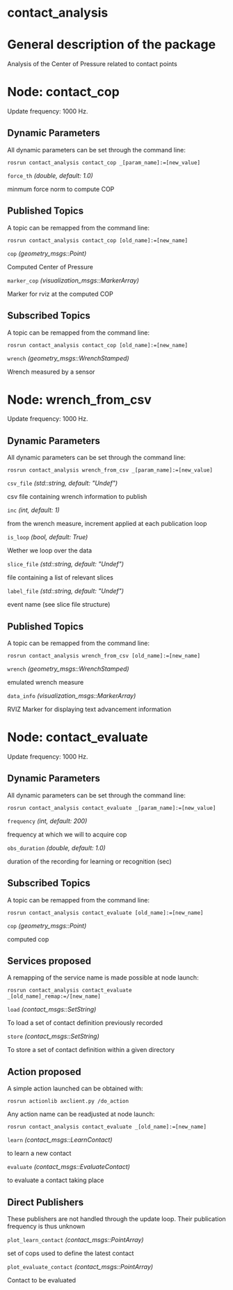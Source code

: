 contact_analysis
====================

# General description of the package
Analysis of the Center of Pressure related to contact points
<!--- protected region package descripion begin -->
<!--- protected region package descripion end -->

<!--- todo How to handle the image generation -->
<!--- <img src="./model/contact_evaluate.png" width="300px" />-->

# Node: contact_cop
Update frequency: 1000 Hz.

<!--- protected region contact_cop begin -->
<!--- protected region contact_cop end -->

## Dynamic Parameters

All dynamic parameters can be set through the command line:
```
rosrun contact_analysis contact_cop _[param_name]:=[new_value]
```
`force_th` *(double, default: 1.0)*
<!--- protected region param force_th begin -->
minmum force norm to compute COP
<!--- protected region param force_th end -->

## Published Topics

A topic can be remapped from the command line:
```
rosrun contact_analysis contact_cop [old_name]:=[new_name]
```

`cop` *(geometry_msgs::Point)*
<!--- protected region publisher cop begin -->
Computed Center of Pressure
<!--- protected region publisher cop end -->
`marker_cop` *(visualization_msgs::MarkerArray)*
<!--- protected region publisher marker_cop begin -->
Marker for rviz at the computed COP
<!--- protected region publisher marker_cop end -->

## Subscribed Topics

A topic can be remapped from the command line:
```
rosrun contact_analysis contact_cop [old_name]:=[new_name]
```

`wrench` *(geometry_msgs::WrenchStamped)*
<!--- protected region subscriber wrench begin -->
Wrench measured by a sensor
<!--- protected region subscriber wrench end -->

# Node: wrench_from_csv
Update frequency: 1000 Hz.

<!--- protected region wrench_from_csv begin -->
<!--- protected region wrench_from_csv end -->

## Dynamic Parameters

All dynamic parameters can be set through the command line:
```
rosrun contact_analysis wrench_from_csv _[param_name]:=[new_value]
```
`csv_file` *(std::string, default: "Undef")*
<!--- protected region param csv_file begin -->
csv file containing wrench information to publish
<!--- protected region param csv_file end -->
`inc` *(int, default: 1)*
<!--- protected region param inc begin -->
from the wrench measure, increment applied at each publication loop
<!--- protected region param inc end -->
`is_loop` *(bool, default: True)*
<!--- protected region param is_loop begin -->
Wether we loop over the data
<!--- protected region param is_loop end -->
`slice_file` *(std::string, default: "Undef")*
<!--- protected region param slice_file begin -->
file containing a list of relevant slices
<!--- protected region param slice_file end -->
`label_file` *(std::string, default: "Undef")*
<!--- protected region param label_file begin -->
event name (see slice file structure)
<!--- protected region param label_file end -->

## Published Topics

A topic can be remapped from the command line:
```
rosrun contact_analysis wrench_from_csv [old_name]:=[new_name]
```

`wrench` *(geometry_msgs::WrenchStamped)*
<!--- protected region publisher wrench begin -->
emulated wrench measure
<!--- protected region publisher wrench end -->
`data_info` *(visualization_msgs::MarkerArray)*
<!--- protected region publisher data_info begin -->
RVIZ Marker for displaying text advancement information
<!--- protected region publisher data_info end -->

# Node: contact_evaluate
Update frequency: 1000 Hz.

<!--- protected region contact_evaluate begin -->
<!--- protected region contact_evaluate end -->

## Dynamic Parameters

All dynamic parameters can be set through the command line:
```
rosrun contact_analysis contact_evaluate _[param_name]:=[new_value]
```
`frequency` *(int, default: 200)*
<!--- protected region param frequency begin -->
frequency at which we will to acquire cop
<!--- protected region param frequency end -->
`obs_duration` *(double, default: 1.0)*
<!--- protected region param obs_duration begin -->
duration of the recording for learning or recognition (sec)
<!--- protected region param obs_duration end -->

## Subscribed Topics

A topic can be remapped from the command line:
```
rosrun contact_analysis contact_evaluate [old_name]:=[new_name]
```

`cop` *(geometry_msgs::Point)*
<!--- protected region subscriber cop begin -->
computed cop
<!--- protected region subscriber cop end -->

## Services proposed

A remapping of the service name is made possible at node launch:

```
rosrun contact_analysis contact_evaluate _[old_name]_remap:=/[new_name]
```

`load` *(contact_msgs::SetString)*
<!--- protected region service server load begin -->
To load a set of contact definition previously recorded
<!--- protected region service server load end -->
`store` *(contact_msgs::SetString)*
<!--- protected region service server store begin -->
To store a set of contact definition within a given directory
<!--- protected region service server store end -->

## Action proposed

A simple action launched can be obtained with:

```
rosrun actionlib axclient.py /do_action
```

Any action name can be readjusted at node launch:

```
rosrun contact_analysis contact_evaluate _[old_name]:=[new_name]
```

`learn` *(contact_msgs::LearnContact)*
<!--- protected region action server learn begin -->
to learn a new contact
<!--- protected region action server learn end -->
`evaluate` *(contact_msgs::EvaluateContact)*
<!--- protected region action server evaluate begin -->
to evaluate a contact taking place
<!--- protected region action server evaluate end -->

## Direct Publishers

These publishers are not handled through the update loop.
Their publication frequency is thus unknown

`plot_learn_contact` *(contact_msgs::PointArray)*
<!--- protected region direct publisher plot_learn_contact begin -->
set of cops used to define the latest contact
<!--- protected region direct publisher plot_learn_contact end -->
`plot_evaluate_contact` *(contact_msgs::PointArray)*
<!--- protected region direct publisher plot_evaluate_contact begin -->
Contact to be evaluated
<!--- protected region direct publisher plot_evaluate_contact end -->

